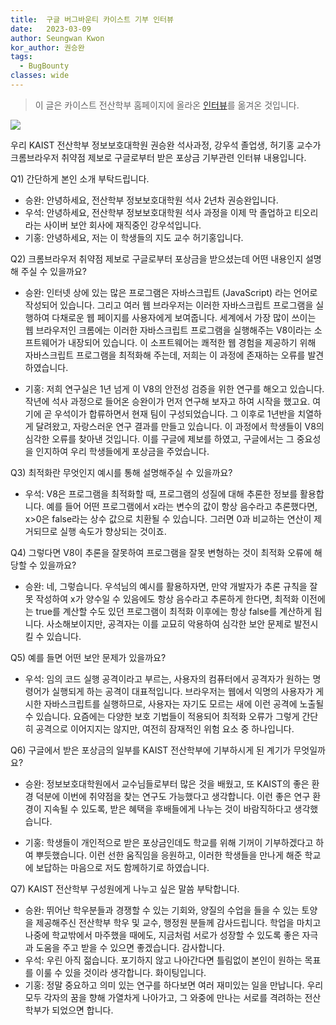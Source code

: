 ```yaml
---
title:  구글 버그바운티 카이스트 기부 인터뷰
date:   2023-03-09
author: Seungwan Kwon
kor_author: 권승완
tags:
  - BugBounty
classes: wide
---
```


> 이 글은 카이스트 전산학부 홈페이지에 올라온 [인터뷰](https://cs.kaist.ac.kr/board/view?bbs_id=news&bbs_sn=10640&menu=83)를 옮겨온 것입니다.

![](/assets/images/donation.png)

우리 KAIST 전산학부 정보보호대학원 권승완 석사과정, 강우석 졸업생, 허기홍 교수가 크롬브라우저 취약점 제보로 구글로부터 받은 포상금 기부관련 인터뷰 내용입니다.

Q1) 간단하게 본인 소개 부탁드립니다.

- 승완: 안녕하세요, 전산학부 정보보호대학원 석사 2년차 권승완입니다.
- 우석: 안녕하세요, 전산학부 정보보호대학원 석사 과정을 이제 막 졸업하고 티오리라는 사이버 보안 회사에 재직중인 강우석입니다.
- 기홍: 안녕하세요, 저는 이 학생들의 지도 교수 허기홍입니다.

Q2) 크롬브라우저 취약점 제보로 구글로부터 포상금을 받으셨는데 어떤 내용인지 설명해 주실 수 있을까요?

- 승완: 인터넷 상에 있는 많은 프로그램은 자바스크립트 (JavaScript) 라는 언어로 작성되어 있습니다. 그리고 여러 웹 브라우저는 이러한 자바스크립트 프로그램을 실행하여 다채로운 웹 페이지를 사용자에게 보여줍니다. 세계에서 가장 많이 쓰이는 웹 브라우저인 크롬에는 이러한 자바스크립트 프로그램을 실행해주는 V8이라는 소프트웨어가 내장되어 있습니다. 이 소프트웨어는 쾌적한 웹 경험을 제공하기 위해 자바스크립트 프로그램을 최적화해 주는데, 저희는 이 과정에 존재하는 오류를 발견하였습니다.

- 기홍: 저희 연구실은 1년 넘게 이 V8의 안전성 검증을 위한 연구를 해오고 있습니다. 작년에 석사 과정으로 들어온 승완이가 먼저 연구해 보자고 하여 시작을 했고요. 여기에 곧 우석이가 합류하면서 현재 팀이 구성되었습니다. 그 이후로 1년반을 치열하게 달려왔고, 자랑스러운 연구 결과를 만들고 있습니다. 이 과정에서 학생들이 V8의 심각한 오류를 찾아낸 것입니다. 이를 구글에 제보를 하였고, 구글에서는 그 중요성을 인지하여 우리 학생들에게 포상금을 주었습니다.

Q3) 최적화란 무엇인지 예시를 통해 설명해주실 수 있을까요?

- 우석: V8은 프로그램을 최적화할 때, 프로그램의 성질에 대해 추론한 정보를 활용합니다. 예를 들어 어떤 프로그램에서 x라는 변수의 값이 항상 음수라고 추론했다면, x>0은 false라는 상수 값으로 치환될 수 있습니다. 그러면 0과 비교하는 연산이 제거되므로 실행 속도가 향상되는 것이죠.

Q4) 그렇다면 V8이 추론을 잘못하여 프로그램을 잘못 변형하는 것이 최적화 오류에 해당할 수 있을까요?

- 승완: 네, 그렇습니다. 우석님의 예시를 활용하자면, 만약 개발자가 추론 규칙을 잘못 작성하여 x가 양수일 수 있음에도 항상 음수라고 추론하게 한다면, 최적화 이전에는 true를 계산할 수도 있던 프로그램이 최적화 이후에는 항상 false를 계산하게 됩니다. 사소해보이지만, 공격자는 이를 교묘히 악용하여 심각한 보안 문제로 발전시킬 수 있습니다.

Q5) 예를 들면 어떤 보안 문제가 있을까요?

- 우석: 임의 코드 실행 공격이라고 부르는, 사용자의 컴퓨터에서 공격자가 원하는 명령어가 실행되게 하는 공격이 대표적입니다. 브라우저는 웹에서 익명의 사용자가 게시한 자바스크립트를 실행하므로, 사용자는 자기도 모르는 새에 이런 공격에 노출될 수 있습니다. 요즘에는 다양한 보호 기법들이 적용되어 최적화 오류가 그렇게 간단히 공격으로 이어지지는 않지만, 여전히 잠재적인 위험 요소 중 하나입니다.

Q6) 구글에서 받은 포상금의 일부를 KAIST 전산학부에 기부하시게 된 계기가 무엇일까요?

- 승완: 정보보호대학원에서 교수님들로부터 많은 것을 배웠고, 또 KAIST의 좋은 환경 덕분에 이번에 취약점을 찾는 연구도 가능했다고 생각합니다. 이런 좋은 연구 환경이 지속될 수 있도록, 받은 혜택을 후배들에게 나누는 것이 바람직하다고 생각했습니다.

- 기홍: 학생들이 개인적으로 받은 포상금인데도 학교를 위해 기꺼이 기부하겠다고 하여 뿌듯했습니다. 이런 선한 움직임을 응원하고, 이러한 학생들을 만나게 해준 학교에 보답하는 마음으로 저도 함께하기로 하였습니다.

Q7) KAIST 전산학부 구성원에게 나누고 싶은 말씀 부탁합니다.

- 승완: 뛰어난 학우분들과 경쟁할 수 있는 기회와, 양질의 수업을 들을 수 있는 토양을 제공해주신 전산학부 학우 및 교수, 행정원 분들께 감사드립니다. 학업을 마치고 나중에 학교밖에서 마주했을 때에도, 지금처럼 서로가 성장할 수 있도록 좋은 자극과 도움을 주고 받을 수 있으면 좋겠습니다. 감사합니다.
- 우석: 우린 아직 젊습니다. 포기하지 않고 나아간다면 틀림없이 본인이 원하는 목표를 이룰 수 있을 것이라 생각합니다. 화이팅입니다.
- 기홍: 정말 중요하고 의미 있는 연구를 하다보면 여러 재미있는 일을 만납니다. 우리 모두 각자의 꿈을 향해 가열차게 나아가고, 그 와중에 만나는 서로를 격려하는 전산학부가 되었으면 합니다.